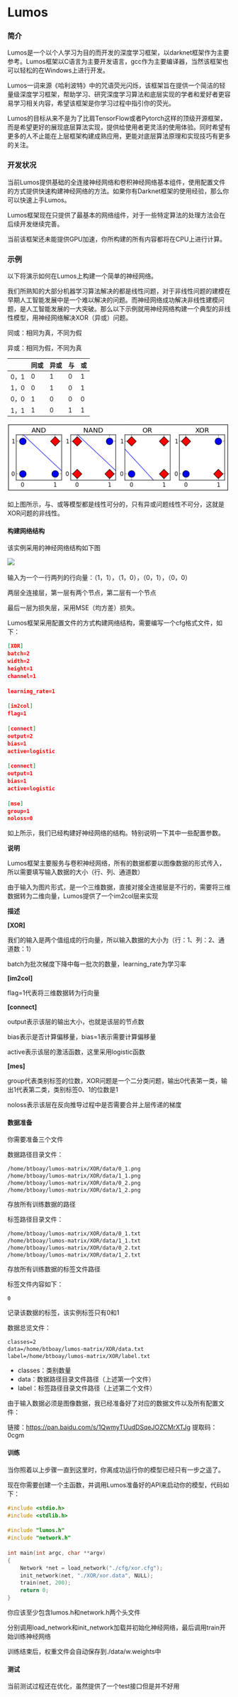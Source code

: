 # Lumos

### 简介

Lumos是一个以个人学习为目的而开发的深度学习框架，以darknet框架作为主要参考。Lumos框架以C语言为主要开发语言，gcc作为主要编译器，当然该框架也可以轻松的在Windows上进行开发。

Lumos一词来源《哈利波特》中的咒语荧光闪烁，该框架旨在提供一个简洁的轻量级深度学习框架，帮助学习、研究深度学习算法和底层实现的学者和爱好者更容易学习相关内容，希望该框架是你学习过程中指引你的荧光。

Lumos的目标从来不是为了比肩TensorFlow或者Pytorch这样的顶级开源框架，而是希望更好的展现底层算法实现，提供给使用者更灵活的使用体验。同时希望有更多的人不止能在上层框架构建成熟应用，更能对底层算法原理和实现技巧有更多的关注。

### 开发状况

当前Lumos提供基础的全连接神经网络和卷积神经网络基本组件，使用配置文件的方式提供快速构建神经网络的方法。如果你有Darknet框架的使用经验，那么你可以快速上手Lumos。

Lumos框架现在只提供了最基本的网络组件，对于一些特定算法的处理方法会在后续开发继续完善。

当前该框架还未能提供GPU加速，你所构建的所有内容都将在CPU上进行计算。

### 示例

以下将演示如何在Lumos上构建一个简单的神经网络。

我们所熟知的大部分机器学习算法解决的都是线性问题，对于非线性问题的建模在早期人工智能发展中是一个难以解决的问题。而神经网络成功解决非线性建模问题，是人工智能发展的一大突破。那么以下示例就用神经网络构建一个典型的非线性模型，用神经网络解决XOR（异或）问题。

同或：相同为真，不同为假

异或：相同为假，不同为真

|      | 同或 | 异或 | 与 | 或 |
| ---- | ---- | ---- | -- | -- |
| 0，1 | 0    | 1    | 0  | 1  |
| 1，0 | 0    | 1    | 0  | 1  |
| 0，0 | 1    | 0    | 0  | 0  |
| 1，1 | 1    | 0    | 1  | 1  |

![](.\img\1035701-20170414195906923-1457391618.png)

如上图所示，与、或等模型都是线性可分的，只有异或问题线性不可分，这就是XOR问题的非线性。

#### 构建网络结构

该实例采用的神经网络结构如下图

![](C:\Users\yuzhu\Desktop\img\XOR网络.drawio.png)

输入为一个一行两列的行向量：（1，1），（1，0），（0，1），（0，0）

两层全连接层，第一层有两个节点，第二层有一个节点

最后一层为损失层，采用MSE（均方差）损失。

Lumos框架采用配置文件的方式构建网络结构，需要编写一个cfg格式文件，如下：

```json
[XOR]
batch=2
width=2
height=1
channel=1

learning_rate=1

[im2col]
flag=1

[connect]
output=2
bias=1
active=logistic

[connect]
output=1
bias=1
active=logistic

[mse]
group=1
noloss=0

```

如上所示，我们已经构建好神经网络的结构。特别说明一下其中一些配置参数。

**说明**

Lumos框架主要服务与卷积神经网络，所有的数据都要以图像数据的形式传入，所以需要填写输入数据的大小（行、列、通道数）

由于输入为图片形式，是一个三维数据，直接对接全连接层是不行的，需要将三维数据转为二维向量，Lumos提供了一个im2col层来实现

**描述**

**[XOR]**

我们的输入是两个值组成的行向量，所以输入数据的大小为（行：1、列：2、通道数：1）

batch为批次梯度下降中每一批次的数量，learning_rate为学习率

**[im2col]**

flag=1代表将三维数据转为行向量

**[connect]**

output表示该层的输出大小，也就是该层的节点数

bias表示是否计算偏移量，bias=1表示需要计算偏移量

active表示该层的激活函数，这里采用logistic函数

**[mes]**

group代表类别标签的位数，XOR问题是一个二分类问题，输出0代表第一类，输出1代表第二类，类别标签0、1的位数是1

noloss表示该层在反向推导过程中是否需要合并上层传递的梯度

#### 数据准备

你需要准备三个文件

数据路径目录文件：

```
/home/btboay/lumos-matrix/XOR/data/0_1.png
/home/btboay/lumos-matrix/XOR/data/1_1.png
/home/btboay/lumos-matrix/XOR/data/0_2.png
/home/btboay/lumos-matrix/XOR/data/1_2.png
```

存放所有训练数据的路径

标签路径目录文件：

```
/home/btboay/lumos-matrix/XOR/data/0_1.txt
/home/btboay/lumos-matrix/XOR/data/1_1.txt
/home/btboay/lumos-matrix/XOR/data/0_2.txt
/home/btboay/lumos-matrix/XOR/data/1_2.txt
```

存放所有训练数据的标签文件路径

标签文件内容如下：

```
0
```

记录该数据的标签，该实例标签只有0和1

数据总览文件：

```
classes=2
data=/home/btboay/lumos-matrix/XOR/data.txt
label=/home/btboay/lumos-matrix/XOR/label.txt
```

- classes：类别数量
- data：数据路径目录文件路径（上述第一个文件）
- label：标签路径目录文件路径（上述第二个文件）

由于输入数据必须是图像数据，我已经准备好了对应的数据文件以及所有配置文件：

链接：https://pan.baidu.com/s/1QwmyTUudDSqeJOZCMrXTJg
提取码：0cgm

#### 训练

当你照着以上步骤一直到这里时，你离成功运行你的模型已经只有一步之遥了。

现在你需要创建一个主函数，并调用Lumos准备好的API来启动你的模型，代码如下：

```c
#include <stdio.h>
#include <stdlib.h>

#include "lumos.h"
#include "network.h"

int main(int argc, char **argv)
{
    Network *net = load_network("./cfg/xor.cfg");
    init_network(net, "./XOR/xor.data", NULL);
    train(net, 200);
    return 0;
}
```

你应该至少包含lumos.h和network.h两个头文件

分别调用load_network和init_network加载并初始化神经网络，最后调用train开始训练神经网络

训练结束后，权重文件会自动保存到./data/w.weights中

#### 测试

当前测试过程还在优化，虽然提供了一个test接口但是并不好用
